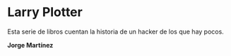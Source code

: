 
# Larry Plotter

Esta serie de libros cuentan la historia de un hacker de los que hay pocos.

**Jorge Martínez**

